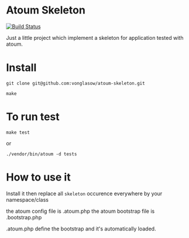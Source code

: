 Atoum Skeleton
=======

[![Build Status](https://travis-ci.org/vonglasow/atoum-skeleton.svg?branch=master)](https://travis-ci.org/vonglasow/atoum-skeleton)

Just a little project which implement a skeleton for application tested with
atoum.

Install
======
```
git clone git@github.com:vonglasow/atoum-skeleton.git
```
```
make
```

To run test
=====
```
make test
```
or 

```
./vendor/bin/atoum -d tests
```

How to use it
=======
Install it then replace all `skeleton` occurence everywhere by your
namespace/class

the atoum config file is .atoum.php
the atoum bootstrap file is .bootstrap.php

.atoum.php define the bootstrap and it's automatically loaded.

